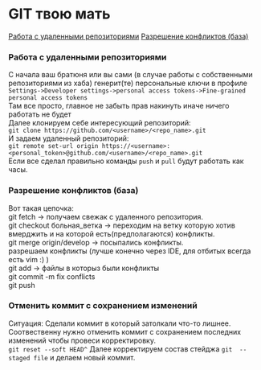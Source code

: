 # GIT твою мать

[Работа с удаленными репозиториями](#работа-с-удаленными-репозиториями)
[Разрешение конфликтов (база)](#разрешение-конфликтов-база)


### Работа с удаленными репозиториями
С начала ваш братюня или вы сами (в случае работы с собственными репозиториями из хаба) генерит(те) персональные ключи в профиле  
`Settings->Developer settings->personal access tokens->Fine-grained personal access tokens`  
Там все просто, главное не забыть прав накинуть иначе ничего работать не будет  
Далее клонируем себе интересующий репозиторий:  
`git clone https://github.com/<username>/<repo_name>.git`  
И задаем удаленный репозиторий:  
`git remote set-url origin https://<username>:<personal_token>@github.com/<username>/<repo_name>.git`  
Если все сделал правильно команды `push` и `pull` будут работать как часы.  


### Разрешение конфликтов (база)
Вот такая цепочка:  
git fetch -> получаем свежак с удаленного репозитория.  
git checkout больная_ветка -> переходим на ветку которую хотив вмерджить и на которой есть(предполагаются) конфликты.  
git merge origin/develop -> посыпались конфликты.  
      разрешаем конфликты (лучше конечно через IDE, для отбитых всегда есть vim :) )  
git add -> файлы в которыз были конфликты   
git commit -m fix conflicts  
git push  


### Отменить коммит с сохранением изменений
Ситуация: Сделали коммит в который затолкали что-то лишнее.  
Соотвественну нужно отменить коммит с сохранением последних изменений чтобы провеси корректировку.  
`git reset --soft HEAD^`
Далее корректируем состав стейджа `git  --staged file` и делаем новый коммит.  



